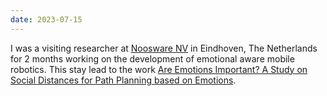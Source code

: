 ```yaml
--- 
date: 2023-07-15
---
```


I was a visiting researcher at <a target="_blank" rel="noopener" href="https://noosware.com/">Noosware NV</a> in Eindhoven, The Netherlands for 2 months working on the development of emotional aware mobile robotics. This stay lead to the work [Are Emotions Important? A Study on Social Distances for Path Planning based on Emotions](/publications/roomba-emotion/).